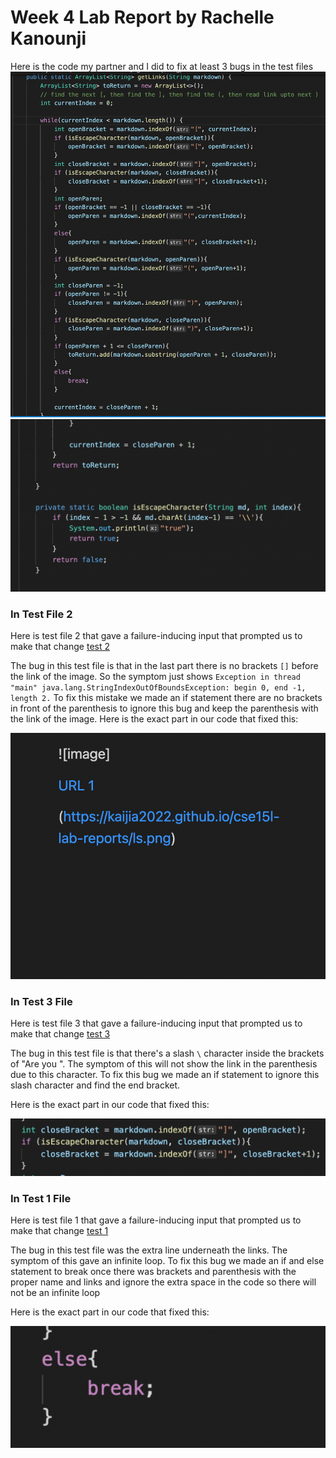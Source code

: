 # Week 4 Lab Report by Rachelle Kanounji

Here is the code my partner and I did to fix at least 3 bugs in the test files
![code to fix bugs](code1.png)
![Icode to fix bugs part 2](code2.png)

### In Test File 2 
Here is test file 2 that gave a failure-inducing input that prompted us to make that change [test 2](https://github.com/kaijia2022/markdown-parser/blob/main/test2-file.md)


The bug in this test file is that in the last part there is no brackets ```[]``` before the link of the image. So the symptom just shows ```Exception in thread "main" java.lang.StringIndexOutOfBoundsException: begin 0, end -1, length 2.``` To fix this mistake we made an if statement there are no brackets in front of the parenthesis to ignore this bug and keep the parenthesis with the link of the image. 
Here is the exact part in our code that fixed this: 


![the exact part](testfile22.png)


### In Test 3 File 
Here is test file 3 that gave a failure-inducing input that prompted us to make that change [test 3](https://github.com/kaijia2022/markdown-parser/blob/main/test3-file.md)


The bug in this test file is that there's a slash ```\``` character inside the brackets of "Are you ". The symptom of this will not show the link in the parenthesis due to this character. To fix this bug we made an if statement to ignore this slash character and find the end bracket. 

Here is the exact part in our code that fixed this: 

![the exact part](exact3.png)


### In Test 1 File 
Here is test file 1 that gave a failure-inducing input that prompted us to make that change [test 1](https://github.com/kaijia2022/markdown-parser/blob/main/test-file1.md)

The bug in this test file was the extra line underneath the links. The symptom of this gave an infinite loop. To fix this bug we made an if and else statement to break once there was brackets and parenthesis with the proper name and links and ignore the extra space in the code so there will not be an infinite loop 

Here is the exact part in our code that fixed this: 

![the exact part](exact1.png)


